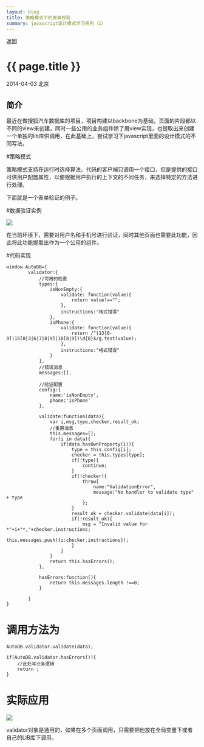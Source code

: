 ```yaml
---
layout: blog
title: 策略模式下的表单校验
summary: javascript设计模式学习系列（1）
---
```


<span onclick="window.history.back();" class="back">返回</span>  

# {{ page.title }}

2014-04-03 北京 

## 简介

最近在做搜狐汽车数据库的项目，项目构建以backbone为基础，页面的片段都以不同的view来创建，同时一些公用的业务组件除了用view实现，也提取出来创建一个单独的lib库供调用，在此基础上，尝试学习下javascript里面的设计模式的不同写法。

#策略模式

策略模式支持在运行时选择算法。代码的客户端只调用一个接口，但是提供的接口可供用户配置属性，以便根据用户执行的上下文的不同任务，来选择特定的方法进行处理。

下面就是一个表单验证的例子。

#数据验证实例

<img src="http://yongxiwang.github.io/images/validate.jpg"></img>

在当前环境下，需要对用户名和手机号进行验证，同时其他页面也需要此功能，因此将此功能提取出作为一个公用的组件。

#代码实现

`````
window.AutoDB={
		validator:{
			//可用的检查
			types:{
				isNonEmpty:{
					validate: function(value){
						return value!=="";
					},
					instructions:"格式错误"
				},
				isPhone:{
					validate: function(value){
						return /^(13[0-9]|15[0|3|6|7|8|9]|18[8|9])\d{8}$/g.test(value);
					},
					instructions:"格式错误"
				}
			},
			//错误消息
			messages:[],

			//验证配置
			config:{
				name:'isNonEmpty',
				phone:'isPhone'
			},

			validate:function(data){
				var i,msg,type,checker,result_ok;
				//重置消息
				this.messages=[];
				for(i in data){
					if(data.hasOwnProperty(i)){
						type = this.config[i];
						checker = this.types[type];
						if(!type){
							continue;
						}
						if(!checker){
							throw{
								name:"ValidationError",
								message:"No handler to validate type" + type
							};
						}
						result_ok = checker.validate(data[i]);
						if(!result_ok){
							msg = "Invalid value for *"+i+"*,"+checker.instructions;
							this.messages.push({i:checker.instructions});
						}
					}
				}
				return this.hasErrors();
			},

			hasErrors:function(){
				return this.messages.length !==0;
			}

		}
}
`````


# 调用方法为

`````
AutoDB.validator.validate(data);

if(AutoDB.validator.hasErrors()){
	//此处写业务逻辑
	return ;
}
`````

# 实际应用

<img src="http://yongxiwang.github.io/images/validate1.jpg"></img>

validator对象是通用的，如果在多个页面调用，只需要把他放在全局变量下或者自己的LIB库下调用。
